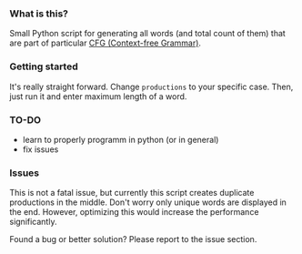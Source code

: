 ### What is this?
Small Python script for generating all words (and total count of them) that are part of particular [CFG (Context-free Grammar)](http://en.wikipedia.org/wiki/Context-free_grammar).

### Getting started
It's really straight forward. Change `productions` to your specific case. Then, just run it and enter maximum length of a word.

### TO-DO
 * learn to properly programm in python (or in general)
 * fix issues
 
### Issues
This is not a fatal issue, but currently this script creates duplicate productions in the middle. Don't worry only unique words are displayed in the end. However, optimizing this would increase the performance significantly.

Found a bug or better solution? Please report to the issue section.
